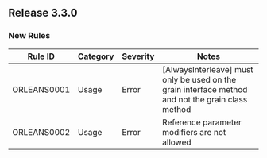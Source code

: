 ## Release 3.3.0 

### New Rules

Rule ID | Category | Severity | Notes
--------|----------|----------|--------------------
ORLEANS0001  | Usage   | Error  | [AlwaysInterleave] must only be used on the grain interface method and not the grain class method
ORLEANS0002  | Usage   | Error  | Reference parameter modifiers are not allowed
